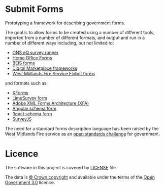 # Submit Forms

Prototyping a framework for describing government forms.

The goal is to allow forms to be created using a number of different tools, imported from a number of different formats, and output and run in a number of different ways
including, but not limited to:

* [ONS eQ survey runner](https://github.com/ONSdigital/eq-compose)
* [Home Office Forms](https://github.com/UKHomeOfficeForms)
* [BEIS forms](https://github.com/UKGovernmentBEIS/beis-forms-frontend)
* [Digital Marketplace frameworks](https://github.com/alphagov/digitalmarketplace-frameworks)
* [West Midlands Fire Service Flobot forms](https://github.com/wmfs/tymly/blob/master/plugins/flobot-forms-plugin/test/fixtures/blueprints/forms/forms/simple-form.json)

and formats such as:

* [XForms](https://en.wikipedia.org/wiki/XForms)
* [LimeSurvey form](https://manual.limesurvey.org/Exporting_a_survey_structure)
* [Adobe XML Forms Architecture (XFA)](https://en.wikipedia.org/wiki/XFA)
* [Angular schema form](http://schemaform.io/)
* [React schema form](https://github.com/mozilla-services/react-jsonschema-form)
* [SurveyJS](https://surveyjs.io/)

The need for a standard forms description language has been raised by the West Midlands Fire service as an [open standards challenge](https://github.com/alphagov/open-standards/issues/51) for government.

# Licence

The software in this project is covered by [LICENSE](LICENSE) file.

The data is [© Crown copyright](http://www.nationalarchives.gov.uk/information-management/re-using-public-sector-information/copyright-and-re-use/crown-copyright/)
and available under the terms of the [Open Government 3.0](https://www.nationalarchives.gov.uk/doc/open-government-licence/version/3/) licence.
